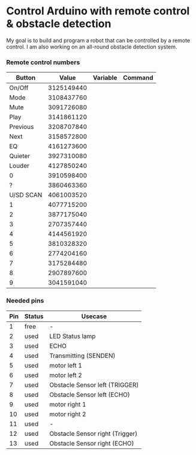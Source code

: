 # Control Arduino with remote control & obstacle detection
My goal is to build and program a robot that can be controlled by a remote control. I am also working on an all-round obstacle detection system. 
### Remote control numbers

| Button | Value | Variable | Command |
| ------ | ------ | ------ | ------ |
|     On/Off    |  3125149440        |        |        |
|     Mode      |  3108437760        |        |        |
|     Mute      |  3091726080        |        |        |
|     Play      |  3141861120        |        |        |
|     Previous  |  3208707840        |        |        |
|     Next      |  3158572800          |        |        |
|     EQ        |  4161273600            |        |        |
|     Quieter   |  3927310080       |        |        |
|     Louder    |  4127850240        |        |        |
|     0         |  3910598400              |       |        |
|     ?         |  3860463360              |       |        |
|     U/SD SCAN |  4061003520      |        |        |
|     1         |  4077715200                  |        |        |
|     2         |  3877175040      |        |        |
|     3         |  2707357440      |        |        |
|     4         |  4144561920      |        |        |
|     5         |  3810328320      |        |        |
|     6         |  2774204160      |        |        |
|     7         |  3175284480      |        |        |
|     8         |  2907897600      |        |        |
|     9         |  3041591040      |        |        |


### Needed pins

| Pin | Status | Usecase | 
| ------ | ------ | ------ |
|     1    |  free        | -       | 
|     2    |  used        | LED Status lamp       | 
|     3    |  used        | ECHO       | 
|     4    |  used        | Transmitting (SENDEN)       | 
|     5    |  used        | motor left 1       | 
|     6    |  used        | motor left 2       | 
|     7    |  used        | Obstacle Sensor left (TRIGGER)       | 
|     8    |  used        | Obstacle Sensor left (ECHO)       | 
|     9    |  used        | motor right 1       | 
|     10   |  used        | motor right 2       | 
|     11   |  used        | -       | 
|     12   |  used        | Obstacle Sensor right (Trigger)       | 
|     13   |  used        | Obstacle Sensor right (ECHO)       | 
